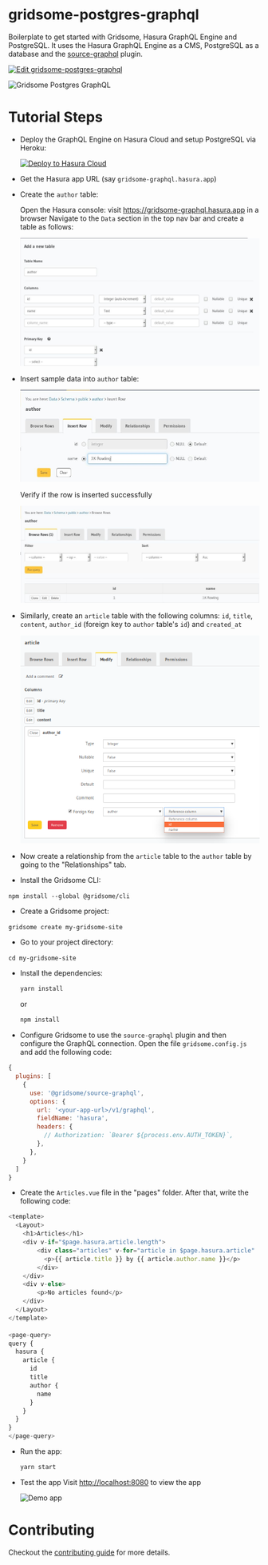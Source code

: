 # gridsome-postgres-graphql

Boilerplate to get started with Gridsome, Hasura GraphQL Engine and PostgreSQL. It uses the Hasura GraphQL Engine as a CMS, PostgreSQL as a database and the [source-graphql](https://github.com/gridsome/gridsome/tree/master/packages/source-graphql) plugin.

[![Edit gridsome-postgres-graphql](https://codesandbox.io/static/img/play-codesandbox.svg)](https://codesandbox.io/s/github/hasura/sample-apps/tree/main/gridsome-postgres-graphql?fontsize=14)

![Gridsome Postgres GraphQL](https://graphql-engine-cdn.hasura.io/assets/gridsome-postgres-graphql/gridsome-postgres-graphql.png)

# Tutorial Steps

- Deploy the GraphQL Engine on Hasura Cloud and setup PostgreSQL via Heroku:
  
  [![Deploy to Hasura Cloud](https://graphql-engine-cdn.hasura.io/img/deploy_to_hasura.png)](https://cloud.hasura.io/signup)
- Get the Hasura app URL (say `gridsome-graphql.hasura.app`)
- Create the `author` table:
  
  Open the Hasura console: visit https://gridsome-graphql.hasura.app in a browser
  Navigate to the `Data` section in the top nav bar and create a table as follows:

  ![Create author table](../gatsby-postgres-graphql/assets/add_table.jpg)

- Insert sample data into `author` table:

  ![Insert data into author table](../gatsby-postgres-graphql/assets/insert_data.jpg)

  Verify if the row is inserted successfully

  ![Insert data into author table](../gatsby-postgres-graphql/assets/browse_rows.jpg)

- Similarly, create an `article` table with the following columns: `id`, `title`, `content`, `author_id` (foreign key to `author` table's `id`) and `created_at`

  ![Create foreign key for author_id column to author's id](../react-static-graphql/assets/author_fk.png)

- Now create a relationship from the `article` table to the `author` table by going to the "Relationships" tab.

- Install the Gridsome CLI:

`npm install --global @gridsome/cli`

- Create a Gridsome project:

`gridsome create my-gridsome-site`

- Go to your project directory:

`cd my-gridsome-site`

- Install the dependencies:
  ```bash
  yarn install
  ```
  or
  ```bash
  npm install
  ```

- Configure Gridsome to use the `source-graphql` plugin and then configure the GraphQL connection. Open the file `gridsome.config.js` and add the following code:

```js
{
  plugins: [
    {
      use: '@gridsome/source-graphql',
      options: {
        url: '<your-app-url>/v1/graphql',
        fieldName: 'hasura',
        headers: {
          // Authorization: `Bearer ${process.env.AUTH_TOKEN}`,
        },
      },
    }
  ]
}
```

- Create the `Articles.vue` file in the "pages" folder. After that, write the following code:

```js
<template>
  <Layout>
    <h1>Articles</h1>
    <div v-if="$page.hasura.article.length">
        <div class="articles" v-for="article in $page.hasura.article" :key="article.id">
          <p>{{ article.title }} by {{ article.author.name }}</p>
        </div>
    </div>
    <div v-else>
        <p>No articles found</p>
    </div>
  </Layout>
</template>

<page-query>
query {
  hasura {
    article {
      id
      title
      author {
        name
      }
    }
  }
}
</page-query>
```

- Run the app:
  ```bash
  yarn start
  ```
- Test the app
  Visit [http://localhost:8080](http://localhost:8080) to view the app

  ![Demo app](https://graphql-engine-cdn.hasura.io/assets/gridsome-postgres-graphql/gridsome-homepage.png)

# Contributing

Checkout the [contributing guide](../../../CONTRIBUTING.md#community-content) for more details.
